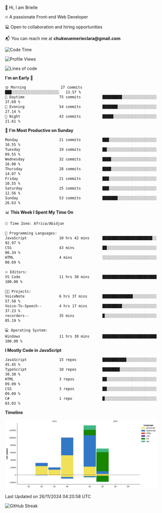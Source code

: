 <div align="left">
  <p>👋 Hi, I am Brielle</p>
  <p>🔥 A passionate Front-end Web Developer</p>
  <p>💻 Open to collaboration and hiring opportunities</p>
  <p>📬 You can reach me at <strong>chukwuemerieclara@gmail.com</strong></p>
</div>


 
 <!--START_SECTION:waka-->
![Code Time](http://img.shields.io/badge/Code%20Time-343%20hrs%2035%20mins-blue)

![Profile Views](http://img.shields.io/badge/Profile%20Views-1-blue)

![Lines of code](https://img.shields.io/badge/From%20Hello%20World%20I%27ve%20Written-133.1%20thousand%20lines%20of%20code-blue)

**I'm an Early 🐤** 

```text
🌞 Morning                27 commits          ███░░░░░░░░░░░░░░░░░░░░░░   13.57 % 
🌆 Daytime                75 commits          █████████░░░░░░░░░░░░░░░░   37.69 % 
🌃 Evening                54 commits          ███████░░░░░░░░░░░░░░░░░░   27.14 % 
🌙 Night                  43 commits          █████░░░░░░░░░░░░░░░░░░░░   21.61 % 
```
📅 **I'm Most Productive on Sunday** 

```text
Monday                   21 commits          ███░░░░░░░░░░░░░░░░░░░░░░   10.55 % 
Tuesday                  19 commits          ██░░░░░░░░░░░░░░░░░░░░░░░   09.55 % 
Wednesday                32 commits          ████░░░░░░░░░░░░░░░░░░░░░   16.08 % 
Thursday                 28 commits          ████░░░░░░░░░░░░░░░░░░░░░   14.07 % 
Friday                   21 commits          ███░░░░░░░░░░░░░░░░░░░░░░   10.55 % 
Saturday                 25 commits          ███░░░░░░░░░░░░░░░░░░░░░░   12.56 % 
Sunday                   53 commits          ███████░░░░░░░░░░░░░░░░░░   26.63 % 
```


📊 **This Week I Spent My Time On** 

```text
🕑︎ Time Zone: Africa/Abidjan

💬 Programming Languages: 
JavaScript               10 hrs 42 mins      ███████████████████████░░   92.97 % 
CSS                      43 mins             ██░░░░░░░░░░░░░░░░░░░░░░░   06.34 % 
HTML                     4 mins              ░░░░░░░░░░░░░░░░░░░░░░░░░   00.69 % 

🔥 Editors: 
VS Code                  11 hrs 30 mins      █████████████████████████   100.00 % 

🐱‍💻 Projects: 
VoiceNote                6 hrs 37 mins       ██████████████░░░░░░░░░░░   57.58 % 
Voice-To-Speech--        4 hrs 17 mins       █████████░░░░░░░░░░░░░░░░   37.23 % 
recorders--              35 mins             █░░░░░░░░░░░░░░░░░░░░░░░░   05.19 % 

💻 Operating System: 
Windows                  11 hrs 30 mins      █████████████████████████   100.00 % 
```

**I Mostly Code in JavaScript** 

```text
JavaScript               15 repos            ███████████░░░░░░░░░░░░░░   45.45 % 
TypeScript               10 repos            ████████░░░░░░░░░░░░░░░░░   30.30 % 
HTML                     3 repos             ██░░░░░░░░░░░░░░░░░░░░░░░   09.09 % 
CSS                      3 repos             ██░░░░░░░░░░░░░░░░░░░░░░░   09.09 % 
C#                       1 repo              █░░░░░░░░░░░░░░░░░░░░░░░░   03.03 % 
```



**Timeline**

![Lines of Code chart](https://raw.githubusercontent.com/Brielle28/Brielle28/main/assets/bar_graph.png)


 Last Updated on 26/11/2024 04:20:58 UTC
<!--END_SECTION:waka-->

![GitHub Streak](https://github-readme-streak-stats.herokuapp.com/?user=Brielle28)




